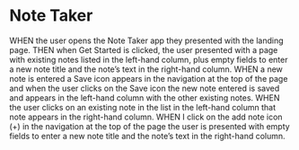 # Note Taker

WHEN the user opens the Note Taker app they presented with the landing page. 
THEN when Get Started is clicked, the user presented with a page with existing notes listed in the left-hand column, plus empty fields to enter a new note title and the note’s text in the right-hand column.
WHEN a new note is entered a Save icon appears in the navigation at the top of the page and when the user clicks on the Save icon the new note entered is saved and appears in the left-hand column with the other existing notes.
WHEN the user clicks on an existing note in the list in the left-hand column that note appears in the right-hand column.
WHEN I click on the add note icon (+) in the navigation at the top of the page the user is presented with empty fields to enter a new note title and the note’s text in the right-hand column.

